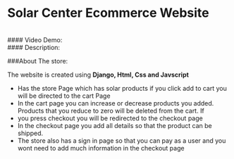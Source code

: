 # Solar Center Ecommerce Website
<br>
#### Video Demo: <https://youtu.be/4Ad3L_LKgf4>
<br>
#### Description:

###About The store:
<p>The website is created using <b>Django, Html, Css and Javscript</b></p>

<div>
    <ul>
        <li>Has the store Page which has solar products if you click add to cart you will be directed to the cart Page
        <li>In the cart page you can increase or decrease products you added. Products that you reduce to zero will be deleted from the cart. If <li>you press checkout you will be redirected to the checkout page
        <li>In the checkout page you add all details so that the product can be shipped.
        <li>The store also has a sign in page so that you can pay as a user and you wont need to add much information in the checkout page
    </ul>

</div>